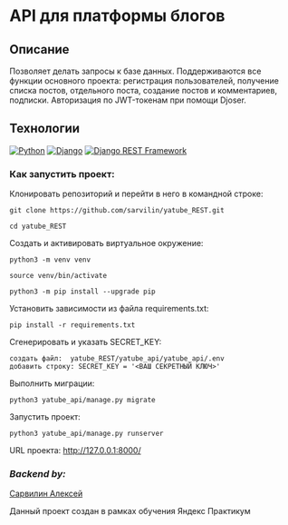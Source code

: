 # API для платформы блогов

## Описание
Позволяет делать запросы к базе данных. Поддерживаются все функции
основного проекта: регистрация пользователей, получение списка постов,
отдельного поста, создание постов и комментариев, подписки.
Авторизация по JWT-токенам при помощи Djoser.

## Технологии
[![Python](https://img.shields.io/badge/-Python-464646?style=flat-square&logo=Python)](https://www.python.org/)
[![Django](https://img.shields.io/badge/-Django-464646?style=flat-square&logo=Django)](https://www.djangoproject.com/)
[![Django REST Framework](https://img.shields.io/badge/-Django%20REST%20Framework-464646?style=flat-square&logo=Django%20REST%20Framework)](https://www.django-rest-framework.org/)

### Как запустить проект:
Клонировать репозиторий и перейти в него в командной строке:
```
git clone https://github.com/sarvilin/yatube_REST.git
```
```
cd yatube_REST
```

Cоздать и активировать виртуальное окружение:
```
python3 -m venv venv
```
```
source venv/bin/activate
```
```
python3 -m pip install --upgrade pip
```

Установить зависимости из файла requirements.txt:
```
pip install -r requirements.txt
```
Сгенерировать и указать SECRET_KEY:
```
создать файл:  yatube_REST/yatube_api/yatube_api/.env
добавить строку: SECRET_KEY = '<ВАШ СЕКРЕТНЫЙ КЛЮЧ>'
```
Выполнить миграции:
```
python3 yatube_api/manage.py migrate
```
Запустить проект:
```
python3 yatube_api/manage.py runserver
```

URL проекта:  http://127.0.0.1:8000/

### *Backend by:*
[Сарвилин Алексей](https://github.com/sarvilin/yatube_REST)

Данный проект создан в рамках обучения Яндекс Практикум